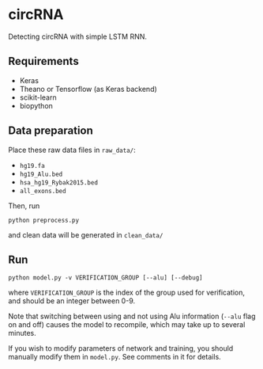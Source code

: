 # circRNA
Detecting circRNA with simple LSTM RNN.

## Requirements

* Keras
* Theano or Tensorflow (as Keras backend)
* scikit-learn
* biopython

## Data preparation

Place these raw data files in `raw_data/`:

* `hg19.fa`
* `hg19_Alu.bed`
* `hsa_hg19_Rybak2015.bed`
* `all_exons.bed`

Then, run

```shell
python preprocess.py
```

and clean data will be generated in `clean_data/`

## Run

```shell
python model.py -v VERIFICATION_GROUP [--alu] [--debug]
```

where `VERIFICATION_GROUP` is the index of the group used for verification, and should be an integer between 0-9.

Note that switching between using and not using Alu information (`--alu` flag on and off) causes the model to recompile, which may take up to several minutes.

If you wish to modify parameters of network and training, you should manually modify them in `model.py`. See comments in it for details.